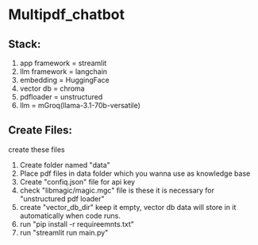# Multipdf_chatbot
## Stack:
1. app framework = streamlit
2. llm framework = langchain
3. embedding = HuggingFace
4. vector db = chroma
5. pdfloader = unstructured
6. llm = mGroq(llama-3.1-70b-versatile)

## Create Files:
create these files
1. Create folder named "data"
2. Place pdf files in data folder which you wanna use as knowledge base
3. Create "confiq.json" file for api key
4. check "libmagic/magic.mgc" file is these it is necessary for "unstructured pdf loader"
5. create "vector_db_dir" keep it empty, vector db data will store in it automatically when code runs.
6. run "pip install -r requireemnts.txt"
7. run "streamlit run main.py"
